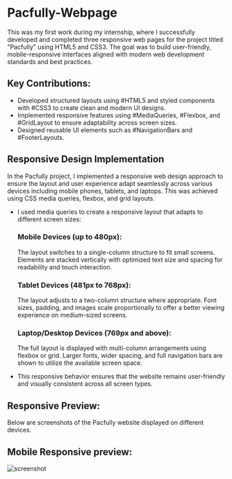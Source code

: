 # Pacfully-Webpage
This was my first work during my internship, where I successfully developed and completed three responsive web pages for the project titled "Pacfully" using HTML5 and CSS3. The goal was to build user-friendly, mobile-responsive interfaces aligned with modern web development standards and best practices.
## Key Contributions:
  - Developed structured layouts using #HTML5 and styled components with #CSS3 to create clean and modern UI designs.
  - Implemented responsive features using #MediaQueries, #Flexbox, and #GridLayout to ensure adaptability across screen sizes.
  - Designed reusable UI elements such as #NavigationBars and #FooterLayouts.
## Responsive Design Implementation
In the Pacfully project, I implemented a responsive web design approach to ensure the layout and user experience adapt seamlessly across various devices including mobile phones, tablets, and laptops. This was achieved using CSS media queries, flexbox, and grid layouts.
- I used media queries to create a responsive layout that adapts to different screen sizes:
  ### Mobile Devices (up to 480px):
  The layout switches to a single-column structure to fit small screens. Elements are stacked vertically with optimized text size and spacing for readability and touch interaction. 
  ### Tablet Devices (481px to 768px):
  The layout adjusts to a two-column structure where appropriate. Font sizes, padding, and images scale proportionally to offer a better viewing experience on medium-sized screens. 
  ### Laptop/Desktop Devices (769px and above):
  The full layout is displayed with multi-column arrangements using flexbox or grid. Larger fonts, wider spacing, and full navigation bars are shown to utilize the available screen space.

- This responsive behavior ensures that the website remains user-friendly and visually consistent across all screen types.

## Responsive Preview:
Below are screenshots of the Pacfully website displayed on different devices.

## Mobile Responsive preview:
![screenshot]()


